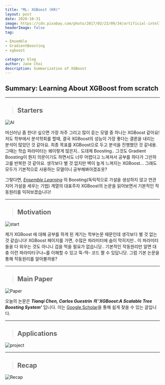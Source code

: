 ```yaml
---
title: "ML: XGBoost (KR)"
layout: post
date: 2020-10-31
image: https://cdn.pixabay.com/photo/2017/03/23/09/34/artificial-intelligence-2167835_1280.jpg
headerImage: false
tag:

- Emsemble 
- GradientBoosting  
- xgboost

category: blog
author: Jane Choi
description: Summarization of XGBoost  
---
```


## Summary: Learning About XGBoost from scratch 



---------------------------------------

> ## **Starters** 

<img src= "https://cdn.pixabay.com/photo/2017/03/23/09/34/artificial-intelligence-2167835__480.jpg" title="10" alt="AI">

머신러닝 좀 한다! 싶으면 가장 자주 그리고 많이 듣는 모델 중 하나는 XGBoost 같아요! 저도 학부에서 분석학회를 할때, 결국 XGBoost의 성능이 가장 좋다는 결론을 내리는 분석이 많았던 것 같아요. 최종 목표를 XGBoost으로 두고 분석을 진행했던 것 같네용. 그때는 학습 파라미터는 왜이렇게 많은지.. 도데체 Boosting.. 그것도 Gradient Boosting이 뭔지 의문이기도 하면서도 너무 어렵다고 느껴져서 공부를 하다가 그만하고를 반복한 것 같아요. 생각보다 별 것 없지만 벽이 높게 느껴지는 XGBoost... 그래도 모두가 기본적으로 사용하는 모델이니 공부해봐야겠죠옷?

그렇다면, [_Ensemble Learning_][mylink] 의 Boosting(독릭적으로 가설을 생성하지 않고 연관지어 가설을 세우는 기법) 계열의 대표주자 XGBoost의 논문을 읽어보면서 기본적인 작동원리를 익혀보겠습니다!

[mylink]:https://jaeyoung-jane-choi.github.io/emsemble/bagging/boosting/ENSEMBLE/ "Ensemble"

--------------------------------------

> ## **Motivation** 
> 
<img src= "https://cdn.pixabay.com/photo/2015/01/08/18/29/entrepreneur-593357_1280.jpg" title="10" alt="start">

제가 XGBoost 에 대해 공부를 하게 된 계기는 학부논문 때문인데 생각보다 별 것 없는 것 같습니다! XGBoost 페이지를 가면, 수많은 파라미터에 숨이 막히지만.. 이 파라미터들을 다 외우는 것도 아니니 겁을 먹을 필요가 없습니당.. 기본적인 작동원리만 알면 대충 이런 파라미터구나~를 이해할 수 있고 뚝-딱- 코드 짤 수 있답니닷. 그럼 기본 논문을 통해 작동원리를 알아볼까용?  

---------------------------------------

> ## **Main Paper** 


<img src= "
https://cdn.pixabay.com/photo/2020/10/04/16/07/typewriter-5626841__480.jpg" title="10" alt="Paper">

오늘의 논문은 _**Tianqi Chen, Carlos Guestrin 의 'XGBoost:A Scalable Tree Boosting System'**_ 입니다. 이는 [Google Scholar][googlelink]을 통해 쉽게 찾을 수 있는 글입니다.  

[googlelink]: https://arxiv.org/pdf/1603.02754.pdf?__hstc=1337… "google Scholar"


---------------------------------------

> ## **Applications** 

<img src= "https://cdn.pixabay.com/photo/2015/04/20/13/17/work-731198_1280.jpg" title="10" alt="project"> 

---------------------------------------


> ## **Recap** 

<img src= "https://cdn.pixabay.com/photo/2016/03/09/09/14/books-1245690__480.jpg" title="10" alt="Recap"> 
